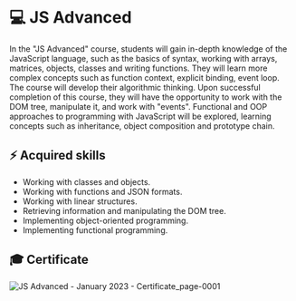# 💻 JS Advanced 

In the "JS Advanced" course, students will gain in-depth knowledge of the JavaScript language, such as the basics of syntax, working with arrays, matrices, objects, classes and writing functions. They will learn more complex concepts such as function context, explicit binding, event loop. The course will develop their algorithmic thinking. Upon successful completion of this course, they will have the opportunity to work with the DOM tree, manipulate it, and work with "events". Functional and OOP approaches to programming with JavaScript will be explored, learning concepts such as inheritance, object composition and prototype chain.

## ⚡ Acquired skills 

  - Working with classes and objects.
  - Working with functions and JSON formats.
  - Working with linear structures.
  - Retrieving information and manipulating the DOM tree.
  - Implementing object-oriented programming.
  - Implementing functional programming.

## 🎓 Certificate

![JS Advanced - January 2023 - Certificate_page-0001](https://github.com/RosenDobrev10/SoftUni/assets/104829819/72be2b82-216d-41fd-8d17-bd1f09043e28)

